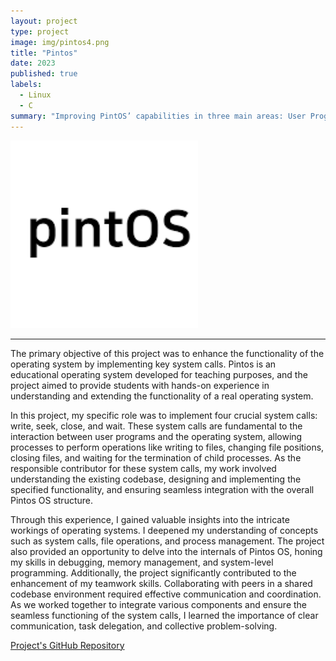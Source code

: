 ```yaml
---
layout: project
type: project
image: img/pintos4.png
title: "Pintos"
date: 2023
published: true
labels:
  - Linux
  - C
summary: "Improving PintOS’ capabilities in three main areas: User Programs, Threads, and Virtual Memory."
---
```


<div class="text-center p-4">
  <img width="300px" src="../img/pintos4.png" class="img-thumbnail" >
</div>
<hr>
The primary objective of this project was to enhance the functionality of the operating system by implementing key system calls. Pintos is an educational operating system developed for teaching purposes, and the project aimed to provide students with hands-on experience in understanding and extending the functionality of a real operating system.

In this project, my specific role was to implement four crucial system calls: write, seek, close, and wait. These system calls are fundamental to the interaction between user programs and the operating system, allowing processes to perform operations like writing to files, changing file positions, closing files, and waiting for the termination of child processes. As the responsible contributor for these system calls, my work involved understanding the existing codebase, designing and implementing the specified functionality, and ensuring seamless integration with the overall Pintos OS structure.

Through this experience, I gained valuable insights into the intricate workings of operating systems. I deepened my understanding of concepts such as system calls, file operations, and process management. The project also provided an opportunity to delve into the internals of Pintos OS, honing my skills in debugging, memory management, and system-level programming. Additionally, the project significantly contributed to the enhancement of my teamwork skills. Collaborating with peers in a shared codebase environment required effective communication and coordination. As we worked together to integrate various components and ensure the seamless functioning of the system calls, I learned the importance of clear communication, task delegation, and collective problem-solving.

[Project's GitHub Repository](https://github.com/Pintos-Project-EE486/Pintos-Project)

